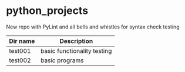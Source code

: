 # python_projects
New repo with PyLint and all bells and whistles for syntax check testing


| Dir name | Description | 
|-----|------------------|
| test001 | basic functionality testing | 
| test002 | basic programs |
